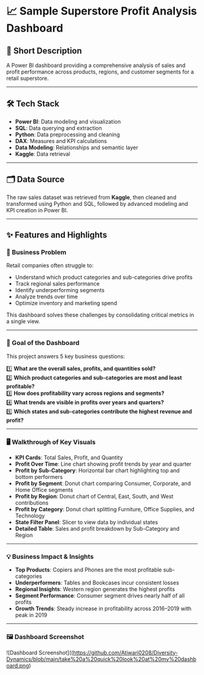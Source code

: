 # 📈 Sample Superstore Profit Analysis Dashboard

## 📝 Short Description
A Power BI dashboard providing a comprehensive analysis of sales and profit performance across products, regions, and customer segments for a retail superstore.

---

## 🛠️ Tech Stack
- **Power BI**: Data modeling and visualization
- **SQL**: Data querying and extraction
- **Python**: Data preprocessing and cleaning
- **DAX**: Measures and KPI calculations
- **Data Modeling**: Relationships and semantic layer
- **Kaggle**: Data retrieval

---

## 🗂️ Data Source
The raw sales dataset was retrieved from **Kaggle**, then cleaned and transformed using Python and SQL, followed by advanced modeling and KPI creation in Power BI.

---

## ✨ Features and Highlights

### 📌 Business Problem
Retail companies often struggle to:
- Understand which product categories and sub-categories drive profits
- Track regional sales performance
- Identify underperforming segments
- Analyze trends over time
- Optimize inventory and marketing spend

This dashboard solves these challenges by consolidating critical metrics in a single view.

---

### 🎯 Goal of the Dashboard
This project answers 5 key business questions:

1️⃣ **What are the overall sales, profits, and quantities sold?**  
2️⃣ **Which product categories and sub-categories are most and least profitable?**  
3️⃣ **How does profitability vary across regions and segments?**  
4️⃣ **What trends are visible in profits over years and quarters?**  
5️⃣ **Which states and sub-categories contribute the highest revenue and profit?**

---

### 🖥️ Walkthrough of Key Visuals
- **KPI Cards**: Total Sales, Profit, and Quantity
- **Profit Over Time**: Line chart showing profit trends by year and quarter
- **Profit by Sub-Category**: Horizontal bar chart highlighting top and bottom performers
- **Profit by Segment**: Donut chart comparing Consumer, Corporate, and Home Office segments
- **Profit by Region**: Donut chart of Central, East, South, and West contributions
- **Profit by Category**: Donut chart splitting Furniture, Office Supplies, and Technology
- **State Filter Panel**: Slicer to view data by individual states
- **Detailed Table**: Sales and profit breakdown by Sub-Category and Region

---

### 💡 Business Impact & Insights
- **Top Products**: Copiers and Phones are the most profitable sub-categories
- **Underperformers**: Tables and Bookcases incur consistent losses
- **Regional Insights**: Western region generates the highest profits
- **Segment Performance**: Consumer segment drives nearly half of all profits
- **Growth Trends**: Steady increase in profitability across 2016–2019 with peak in 2019

---


### 🖼️ Dashboard Screenshot
![Dashboard Screenshot]((https://github.com/Atiwari0208/Diversity-Dynamics/blob/main/take%20a%20quick%20look%20at%20my%20dashboard.png)


